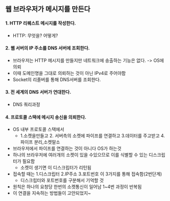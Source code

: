 ## 웹 브라우저가 메시지를 만든다

#### 1. HTTP 리퀘스트 메시지를 작성한다.
- HTTP: 무엇을? 어떻게?

#### 2. 웹 서버의 IP 주소를 DNS 서버에 조회한다.
- 브라우저는 HTTP 메시지를 만들지만 네트워크에 송출하는 기능은 없다. -> OS에 의뢰
- 이때 도메인명을 그대로 의뢰하는 것이 아닌 IPv4로 주어야함
- Socket의 리졸버를 통해 DNS서버를 조회한다.

#### 3. 전 세계의 DNS 서버가 연대한다.
- DNS 쿼리과정

#### 4. 프로토콜 스택에 메시지 송신을 의뢰한다.
- OS 내부 프로토콜 스택에서 
  - 1.소켓을만들고 2. 서버측의 소켓에 파이프를 연결하고 3.데이터를 주고받고 4.파이프 분리,소켓말소
- 브라우저에서 파이프를 연결하는 것이 아니다 OS가 하는것
- 하나의 브라우저에 여러개의 소켓이 있을 수있으므로 이를 식별할 수 있는 디스크립터가 필요함
  - 소켓이 생기면 이 디스크립터가 리턴됨
- 접속할 때는 1.디스크립터 2.IP주소 3.포트번호 이 3가지를 통해 접속함(2번단계)
  - 디스크립터와 포트번호를 구분해서 기억할 것
- 원칙은 하나의 요청당 한번의 소켓통신이 일어남 1~4번 과정이 반복됨
- 이 연결을 지속하는 방법들이 고안되었지~      